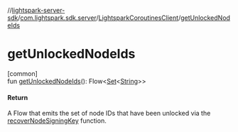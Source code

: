 //[lightspark-server-sdk](../../../index.md)/[com.lightspark.sdk.server](../index.md)/[LightsparkCoroutinesClient](index.md)/[getUnlockedNodeIds](get-unlocked-node-ids.md)

# getUnlockedNodeIds

[common]\
fun [getUnlockedNodeIds](get-unlocked-node-ids.md)(): Flow&lt;[Set](https://kotlinlang.org/api/latest/jvm/stdlib/kotlin.collections/-set/index.html)&lt;[String](https://kotlinlang.org/api/latest/jvm/stdlib/kotlin/-string/index.html)&gt;&gt;

#### Return

A Flow that emits the set of node IDs that have been unlocked via the [recoverNodeSigningKey](recover-node-signing-key.md) function.
